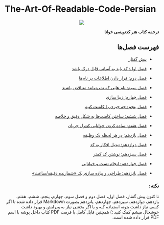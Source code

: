 # The-Art-Of-Readable-Code-Persian

<p align="center">
    <img src="https://github.com/Hossein52Hz/The-Art-Of-Readable-Code-Persian/blob/main/COVER.jpeg" />
</p>

<div dir="rtl">
  
**ترجمه کتاب هنر کدنویسی خوانا**
  
## فهرست فصل‌ها 

* [پیش گفتار](0-pre/README.md)
* [فصل اول: کد باید به آسانی قابل درک باشد](01-Code-Should-Be-Easy-to-Understand/README.md)
* [فصل دوم: قرار دادن اطلاعات در نام‌ها](02-Packing-Information-into-Names/README.md)
* [فصل سوم: نام هایی که نمی‌توانند متناقض باشند](03-Names-That-Can-not-Be-Misconstrued)
* [فصل چهارم: زیبا سازی](04-Aesthetics)
* [فصل پنجم: چه چیزی را کامنت کنیم](05-Knowing-What-to-Comment)
* [فصل ششم: ساختن کامنت‌ها به شکل دقیق و خلاصه](06-Making-Comments-Precise-and-Compact)
* [فصل هفتم: ساده کردن خوانایی کنترل جریان](07-Making-Control-Flow-Easy-to-Read)



* [فصل یازدهم: در هر لحظه یک وظیفه](11-One-Task-at-a-Time)
* [فصل دوازدهم: تبدیل افکار به کد](12-Turning-Thoughts-into-Code)
* [فصل سیزدهم: نوشتن کد کمتر](13-Writing-Less-Code)
* [فصل چهاردهم: انجام تست و خوانایی](14-Testing-and-Readability)
* [فصل پانزدهم: طراحی و پیاده سازی یک «شمارنده دقیقه/ساعت»](15-Designing-and-Implementing-a-Minute-Hour-Counter)



### نکته:

تا کنون پیش گفتار، فصل اول، فصل دوم و فصل سوم، چهارم، پنجم، ششم، هفتم، یازدهم، دوازدهم، سیزدهم، چهاردهم، پانزدهم بصورت Markdown قرار داده شده تا اگر کسی نیاز داشت بتونه استفاده کنه و یا اگر بخشی نیاز به ویرایش و بهبود داشت خوشحال میشم کمک کنید :)
همچنین فایل کامل با فرمت PDF کتاب داخل پوشه با اسم PDF قرار داده شده است.

<div>
